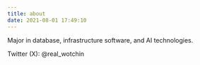 ```yaml
---
title: about
date: 2021-08-01 17:49:10
---
```


Major in database, infrastructure software, and AI technologies.

Twitter (X): @real_wotchin

